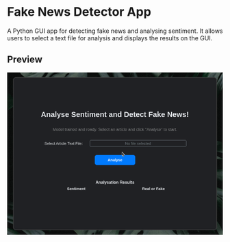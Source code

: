 # Fake News Detector App

A Python GUI app for detecting fake news and analysing sentiment. It allows users to select a text file for analysis and displays the results on the GUI.

## Preview
![](showcase.gif)

